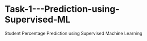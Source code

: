 # Task-1---Prediction-using-Supervised-ML
Student Percentage Prediction using Supervised Machine Learning
